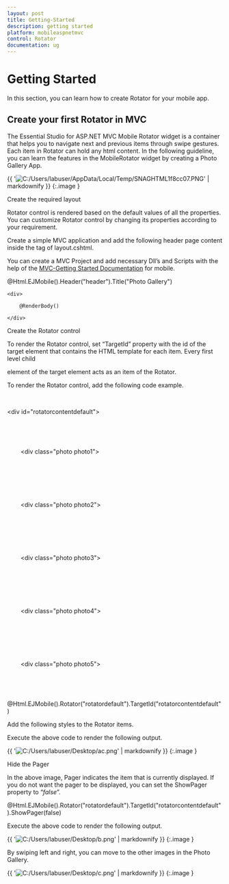 ```yaml
---
layout: post
title: Getting-Started
description: getting started
platform: mobileaspnetmvc
control: Rotator
documentation: ug
---
```


# Getting Started

In this section, you can learn how to create Rotator for your mobile app.              

## Create your first Rotator in MVC

The Essential Studio for ASP.NET MVC Mobile Rotator widget is a container that helps you to navigate next and previous items through swipe gestures. Each item in Rotator can hold any html content. In the following guideline, you can learn the features in the MobileRotator widget by creating a Photo Gallery App.

{{ '![C:/Users/labuser/AppData/Local/Temp/SNAGHTML1f8cc07.PNG](Getting-Started_images/Getting-Started_img1.png)' | markdownify }}
{:.image }


Create the required layout

Rotator control is rendered based on the default values of all the properties. You can customize Rotator control by changing its properties according to your requirement.  

Create a simple MVC application and add the following header page content inside the <Body> tag of layout.cshtml. 

You can create a MVC Project and add necessary Dll’s and Scripts with the help of the [MVC-Getting Started Documentation](http://help.syncfusion.com/ug/js/Documents/gettingstartedwithmv.htm) for mobile.

<!-- header control -->

@Html.EJMobile().Header("header").Title("Photo Gallery")

<div id="content">

    <div>

        @RenderBody()

    </div>

</div>



Create the Rotator control

To render the Rotator control, set “TargetId” property with the id of the target element that contains the HTML template for each item. Every first level child <div> element of the target element acts as an item of the Rotator. 

To render the Rotator control, add the following code example.



    <!-- View Page Content -->

<div id="rotatorcontentdefault">

    <div>       

        <div class="photo photo1">

        </div>

    </div><div>       

        <div class="photo photo2">

        </div>

    </div><div>       

        <div class="photo photo3">

        </div>

    </div><div>       

        <div class="photo photo4">

        </div>

    </div><div>       

        <div class="photo photo5">

        </div>

    </div>

</div>



<!-- Rotator control -->

@Html.EJMobile().Rotator("rotatordefault").TargetId("rotatorcontentdefault") 



Add the following styles to the Rotator items.



<style type="text/css">

        .photo {

            background-position: center center;

            background-repeat: no-repeat;

            height: 100%;

            width: 100%;

            background-size:contain;

        }



        .photo1 {

            background-image: url(http://js.syncfusion.com/UG/Mobile/Content/rotator/tablet.jpg);

        }



        .photo2 {

            background-image: url(http://js.syncfusion.com/UG/Mobile/Content/rotator/rose.jpg);

        }



        .photo3 {

            background-image: url(http://js.syncfusion.com/UG/Mobile/Content/rotator/green.jpg);

        }



        .photo4 {

            background-image: url(http://js.syncfusion.com/UG/Mobile/Content/rotator/nature.jpg);

        }



        .photo5 {

            background-image: url(http://js.syncfusion.com/UG/Mobile/Content/rotator/snowfall.jpg);

        }

#content {

        height:500px;

        width:300px;

        margin:auto;

    }



</style>



Execute the above code to render the following output. 

{{ '![C:/Users/labuser/Desktop/ac.png](Getting-Started_images/Getting-Started_img2.png)' | markdownify }}
{:.image }


Hide the Pager

In the above image, Pager indicates the item that is currently displayed. If you do not want the pager to be displayed,  you can set the ShowPager property to “_false_”.



@Html.EJMobile().Rotator("rotatordefault").TargetId("rotatorcontentdefault").ShowPager(false)

Execute the above code to render the following output. 



{{ '![C:/Users/labuser/Desktop/b.png](Getting-Started_images/Getting-Started_img3.png)' | markdownify }}
{:.image }




By swiping left and right, you can move to the other images in the Photo Gallery.

{{ '![C:/Users/labuser/Desktop/c.png](Getting-Started_images/Getting-Started_img4.png)' | markdownify }}
{:.image }


